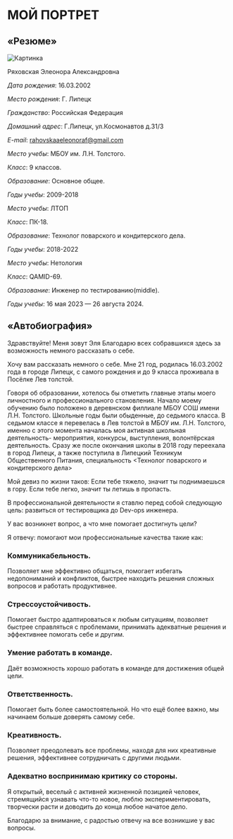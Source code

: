 # МОЙ ПОРТРЕТ #
## «Резюме» ##

![Картинка](https://vk.com/elchik_mimimi?z=photo212504287_457272276%2Fphotos212504287)

Ряховская Элеонора Александровна

_Дата рождения_: 16.03.2002

_Место рождения_: Г. Липецк

_Гражданство_: Российская Федерация

_Домашний адрес_: Г.Липецк, ул.Космонавтов д.31/3

_E-mail_: rahovskaaeleonoraf@gmail.com


_Место учебы_: МБОУ им. Л.Н. Толстого.

_Класс_: 9 классов.

_Образование_: Основное общее.

_Годы учебы_: 2009-2018


_Место учебы_: ЛТОП

_Класс_: ПК-18.

_Образование_: Технолог поварского и кондитерского дела.

_Годы учебы_: 2018-2022


_Место учебы_: Нетология

_Класс_: QAMID-69.

_Образование_: Инженер по тестированию(middle).

_Годы учебы_: 16 мая 2023 — 26 августа 2024.



## «Автобиография» ##

Здравствуйте! Меня зовут Эля Благодарю всех собравшихся здесь за возможность немного рассказать о себе.

Хочу вам рассказать немного о себе. Мне 21 год, родилась 16.03.2002 года в городе Липецк, с самого рождения и до 9 класса проживала в Посёлке Лев толстой.

Говоря об образовании, хотелось бы отметить главные этапы моего личностного и профессионального становления. Начало моему обучению было положено в деревнском филлиале МБОУ СОШ имени Л.Н. Толстого. Школьные годы были обыденные, до седьмого класса.  В седьмом классе я перевелась в Лев толстой в МБОУ им. Л.Н. Толстого, именно с этого момента началась моя активная школьная деятельность- мероприятия, конкурсы, выступления, волонтёрская деятельность. Сразу же после окончания школы в 2018 году переехала в город Липецк, а также поступила в Липецкий Техникум Общественного Питания, специальность <Технолог поварского и кондитерского дела>

Мой девиз по жизни таков: Если тебе тяжело, значит ты поднимаешься в гору. Если тебе легко, значит ты летишь в пропасть.

В профессиональной деятельности я ставлю перед собой следующую цель: развиться от тестировщика до Dev-ops инженера.

У вас возникнет вопрос, а что мне помогает достигнуть цели?

Я отвечу: помогают мои профессиональные качества такие как:

### Коммуникабельность. ###
Позволяет мне эффективно общаться, помогает избегать недопониманий и конфликтов, быстрее находить решения сложных вопросов и работать продуктивнее.

### Стрессоустойчивость. ###
Помогает быстро адаптироваться к любым ситуациям, позволяет быстрее справляться с проблемами, принимать адекватные решения и эффективнее помогать себе и другим.

### Умение работать в команде. ###
Даёт возможность хорошо работать в команде для достижения общей цели.

### Ответственность. ###
Помогает быть более самостоятельной. Но что ещё более важно, мы начинаем больше доверять самому себе.

### Креативность. ###
Позволяет преодолевать все проблемы, находя для них креативные решения, эффективнее сотрудничать с другими людьми.

### Адекватно воспринимаю критику со стороны. ###
Я открытый, веселый с активней жизненной позицией человек, стремящийся узнавать что-то новое, люблю экспериментировать, творчески расти и доводить до конца любое начатое дело.

Благодарю за внимание, с радостью отвечу на все возникшие у вас вопросы.